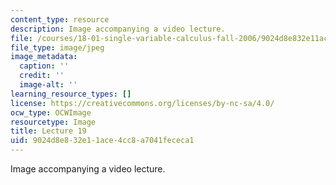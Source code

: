 ```yaml
---
content_type: resource
description: Image accompanying a video lecture.
file: /courses/18-01-single-variable-calculus-fall-2006/9024d8e832e11ace4cc8a7041fececa1_lec19.jpg
file_type: image/jpeg
image_metadata:
  caption: ''
  credit: ''
  image-alt: ''
learning_resource_types: []
license: https://creativecommons.org/licenses/by-nc-sa/4.0/
ocw_type: OCWImage
resourcetype: Image
title: Lecture 19
uid: 9024d8e8-32e1-1ace-4cc8-a7041fececa1
---
```

Image accompanying a video lecture.